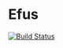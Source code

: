 # Efus

[![Build Status](https://github.com/ken-morel/Efus.jl/actions/workflows/CI.yml/badge.svg?branch=master)](https://github.com/ken-morel/Efus.jl/actions/workflows/CI.yml?query=branch%3Amaster)
